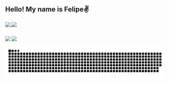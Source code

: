 ## Hello! My name is Felipe✌️

<a href="https://github.com/anuraghazra/github-readme-stats">
  <img height=200 align="center" src="https://github-readme-stats-cerbonxd.vercel.app/api?username=CerbonXD&show_icons=true&include_all_commits=true&theme=midnight-purple&bg_color=00000000&hide_border=true" />
</a>
<a href="https://github.com/anuraghazra/convoychat">
  <img height=140 align="center" src="https://github-readme-stats-cerbonxd.vercel.app/api/top-langs?username=CerbonXD&layout=compact&langs_count=8&card_width=290&theme=midnight-purple&bg_color=00000000&hide_border=true" />
</a>

##

<div> 
  <a href="https://www.instagram.com/felipe_cerboncini" target="_blank"><img src="https://img.shields.io/badge/-Instagram-%23E4405F?style=for-the-badge&logo=instagram&logoColor=white" target="_blank"></a>
  <a href = "mailto:felipecerboncinix@gmail.com"><img src="https://img.shields.io/badge/-Gmail-%23333?style=for-the-badge&logo=gmail&logoColor=white" target="_blank"></a> 
 
  ![snake gif](https://github.com/CerbonXD/CerbonXD/blob/output/github-contribution-grid-snake.svg)
 
</div>
